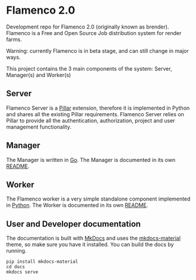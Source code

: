 # Flamenco 2.0

Development repo for Flamenco 2.0 (originally known as brender). Flamenco is a Free and Open Source 
Job distribution system for render farms.

Warning: currently Flamenco is in beta stage, and can still change in major ways.

This project contains the 3 main components of the system: Server, Manager(s) and Worker(s)

## Server
Flamenco Server is a [Pillar](https://pillarframework.org) extension, therefore it is implemented
in Python and shares all the existing Pillar requirements. Flamenco Server relies on Pillar to
provide all the authentication, authorization, project and user management functionality.

## Manager
The Manager is written in [Go](https://golang.org/). The Manager is documented in its own
[README](./packages/flamenco-manager-go/README.md).

## Worker
The Flamenco worker is a very simple standalone component implemented in
[Python](https://www.python.org/). The Worker is documented
in its own [README](./packages/flamenco-worker-python/README.md).

## User and Developer documentation
The documentation is built with [MkDocs](http://www.mkdocs.org/) and uses the 
[mkdocs-material](http://squidfunk.github.io/mkdocs-material/) theme, so make sure you have it 
installed. You can build the docs by running.

```
pip install mkdocs-material
cd docs
mkdocs serve
```
